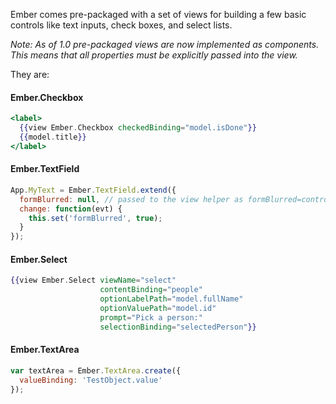 Ember comes pre-packaged with a set of views for building a few basic controls like text inputs, check boxes, and select lists.

_Note: As of 1.0 pre-packaged views are now implemented as components.  This means that all properties must be explicitly passed into the view._

They are:

#### Ember.Checkbox

```handlebars
<label>
  {{view Ember.Checkbox checkedBinding="model.isDone"}}
  {{model.title}}
</label>
```

#### Ember.TextField

```javascript
App.MyText = Ember.TextField.extend({
  formBlurred: null, // passed to the view helper as formBlurred=controllerPropertyName
  change: function(evt) {
    this.set('formBlurred', true);
  }
});
```

#### Ember.Select

```handlebars
{{view Ember.Select viewName="select"
                    contentBinding="people"
                    optionLabelPath="model.fullName"
                    optionValuePath="model.id"
                    prompt="Pick a person:"
                    selectionBinding="selectedPerson"}}
```

#### Ember.TextArea

```javascript
var textArea = Ember.TextArea.create({
  valueBinding: 'TestObject.value'
});
```

